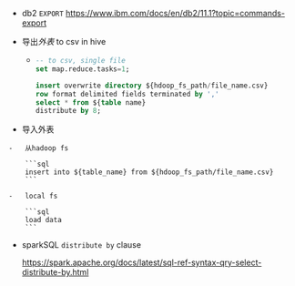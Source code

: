 -   db2 `EXPORT` https://www.ibm.com/docs/en/db2/11.1?topic=commands-export

-   导出*外表* to csv in hive

    -   ```SQL
        -- to csv, single file
        set map.reduce.tasks=1;
        
        insert overwrite directory ${hdoop_fs_path/file_name.csv} 
        row format delimited fields terminated by ',' 
        select * from ${table name}
        distribute by 8;
        ```

-    导入外表

    -   从hadoop fs

        ```sql
        insert into ${table_name} from ${hdoop_fs_path/file_name.csv} 
        ```

    -   local fs

        ```sql
        load data
        ```

        

-   sparkSQL `distribute by` clause

    https://spark.apache.org/docs/latest/sql-ref-syntax-qry-select-distribute-by.html